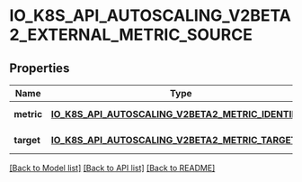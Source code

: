 # IO_K8S_API_AUTOSCALING_V2BETA2_EXTERNAL_METRIC_SOURCE

## Properties
Name | Type | Description | Notes
------------ | ------------- | ------------- | -------------
**metric** | [**IO_K8S_API_AUTOSCALING_V2BETA2_METRIC_IDENTIFIER**](io.k8s.api.autoscaling.v2beta2.MetricIdentifier.md) |  | [default to null]
**target** | [**IO_K8S_API_AUTOSCALING_V2BETA2_METRIC_TARGET**](io.k8s.api.autoscaling.v2beta2.MetricTarget.md) |  | [default to null]

[[Back to Model list]](../README.md#documentation-for-models) [[Back to API list]](../README.md#documentation-for-api-endpoints) [[Back to README]](../README.md)


